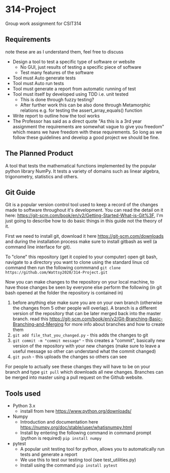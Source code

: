 # 314-Project
Group work assignment for CSIT314

## Requirements
note these are as I understand them, feel free to discuss 

- Design a tool to test a specific type of software or website
  - No GUI, just results of testing a specific piece of software
  - Test many features of the software
- Tool must Auto generate tests
- Tool must Auto run tests
- Tool must generate a report from automatic running of test
- Tool must itself by developed using TDD i.e. unit tested
  - This is done through fuzzy testing?
  - After further work this can be also done through Metamorphic relations e.g. for testing the assert_array_equals() function
- Write report to outline how the tool works
- The Professor has said as a direct quote "As this is a 3rd year assignment the requirements are somewhat vague to give you freedom" which means we have freedom with these requirements. So long as we follow these guidelines and develop a good project we should be fine.

## The Planned Product
A tool that tests the mathematical functions implemented by the popular python library NumPy. It tests a variety of domains such as linear algebra, trigonometry, statistics and others.

## Git Guide
Git is a popular version control tool used to keep a record of the changes made to software throughout it's development. 
You can read the detail on it here: https://git-scm.com/book/en/v2/Getting-Started-What-is-Git%3F, I'm just going to describe how to do basic things in this guide not the theory of it.

First we need to install git, download it here https://git-scm.com/downloads and during the installation process make sure to install gitbash as well (a command line interface for git).

To "clone" this repository (get it copied to your computer) open git bash, navigate to a directory you want to clone using the standard linux cd command then run the following commmand `git clone https://github.com/Wattsy2020/314-Project.git`

Now you can make changes to the repository on your local machine, to have those changes be seen by everyone else perform the following (in git bash opened at the folder the repository is contained in)
1. before anything else make sure you are on your own branch (otherwise the changes from 5 other people will overlap). A branch is a different version of the repository that can be later merged back into the master branch. read this https://git-scm.com/book/en/v2/Git-Branching-Basic-Branching-and-Merging for more info about branches and how to create them
2. `git add file_that_you_changed.py`   - this adds the changes to git
3. `git commit -m "commit message"`     - this creates a "commit", basically new version of the repository with your new changes (make sure to leave a useful message so other can understand what the commit changed)
4. `git push`                           - this uploads the changes so others can see

For people to actually see these changes they will have to be on your branch and type `git pull` which downloads all new changes.
Branches can be merged into master using a pull request on the Github website.

## Tools used
- Python 3.x 
  - install from here https://www.python.org/downloads/
- Numpy
  - Introduction and documentation here https://numpy.org/doc/stable/user/whatisnumpy.html
  - Install by entering the following command in command prompt (python is required) `pip install numpy`
- pytest
  - A popular unit testing tool for python, allows you to automatically run tests and generate a report
  - We use this to test our testing tool (see test_utilities.py)
  - Install using the command `pip install pytest`
